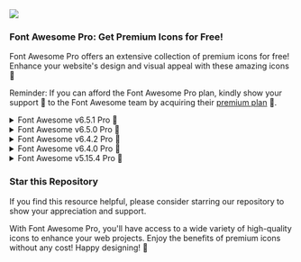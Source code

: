 <img src="https://img.fortawesome.com/1ce05b4b/open-graph-general.png"/>


### Font Awesome Pro: Get Premium Icons for Free! 

Font Awesome Pro offers an extensive collection of premium icons for free! Enhance your website's design and visual appeal with these amazing icons 🌟

Reminder: If you can afford the Font Awesome Pro plan, kindly show your support 💖 to the Font Awesome team by acquiring their <a href="https://fontawesome.com/plans"> premium plan</a> 🚀.

<details>
  <summary>Font Awesome v6.5.1 Pro 💫</summary>
  
  <br>
  Simply add the following CSS links to the <head> section of your HTML file:

```
      <link
        rel="stylesheet"
        href="https://site-assets.fontawesome.com/releases/v6.5.1/css/all.css"
      >

      <link
        rel="stylesheet"
        href="https://site-assets.fontawesome.com/releases/v6.5.1/css/sharp-solid.css"
      >

      <link
        rel="stylesheet"
        href="https://site-assets.fontawesome.com/releases/v6.5.1/css/sharp-regular.css"
      >

      <link
        rel="stylesheet"
        href="https://site-assets.fontawesome.com/releases/v6.5.1/css/sharp-light.css"
      >
      <link
        rel="stylesheet"
        href="https://site-assets.fontawesome.com/releases/v6.5.1/css/duotone.css"
      />
      <link
        rel="stylesheet"
        href="https://site-assets.fontawesome.com/releases/v6.5.1/css/brands.css"
      />
```
  
</details>

<details>
  <summary>Font Awesome v6.5.0 Pro 💫</summary>
  
  <br>
  Simply add the following CSS links to the <head> section of your HTML file:

```
      <link
        rel="stylesheet"
        href="https://site-assets.fontawesome.com/releases/v6.5.0/css/all.css"
      >

      <link
        rel="stylesheet"
        href="https://site-assets.fontawesome.com/releases/v6.5.0/css/sharp-solid.css"
      >

      <link
        rel="stylesheet"
        href="https://site-assets.fontawesome.com/releases/v6.5.0/css/sharp-regular.css"
      >

      <link
        rel="stylesheet"
        href="https://site-assets.fontawesome.com/releases/v6.5.0/css/sharp-light.css"
      >
      <link
        rel="stylesheet"
        href="https://site-assets.fontawesome.com/releases/v6.5.0/css/duotone.css"
      />
       <link
        rel="stylesheet"
        href="https://site-assets.fontawesome.com/releases/v6.5.0/css/brands.css"
      />
```
  
</details>

<details>
  <summary>Font Awesome v6.4.2 Pro 💫</summary>
  
  <br>
  Simply add the following CSS links to the <head> section of your HTML file:

```
      <link
        rel="stylesheet"
        href="https://site-assets.fontawesome.com/releases/v6.4.2/css/all.css"
      >

      <link
        rel="stylesheet"
        href="https://site-assets.fontawesome.com/releases/v6.4.2/css/sharp-solid.css"
      >

      <link
        rel="stylesheet"
        href="https://site-assets.fontawesome.com/releases/v6.4.2/css/sharp-regular.css"
      >

      <link
        rel="stylesheet"
        href="https://site-assets.fontawesome.com/releases/v6.4.2/css/sharp-light.css"
      >
      <link
        rel="stylesheet"
        href="https://site-assets.fontawesome.com/releases/v6.4.2/css/duotone.css"
      />
      <link
        rel="stylesheet"
        href="https://site-assets.fontawesome.com/releases/v6.4.2/css/brands.css"
      />
```

</details>

<details>
  <summary>Font Awesome v6.4.0 Pro 💫</summary>
  
  <br>
 Simply add the following CSS links to the <head> section of your HTML file:

```
    <link
      rel="stylesheet"
      href="https://site-assets.fontawesome.com/releases/v6.4.0/css/all.css"
    />

    <link
      rel="stylesheet"
      href="https://site-assets.fontawesome.com/releases/v6.4.0/css/sharp-solid.css"
    />

    <link
      rel="stylesheet"
      href="https://site-assets.fontawesome.com/releases/v6.4.0/css/sharp-regular.css"
    />

    <link
      rel="stylesheet"
      href="https://site-assets.fontawesome.com/releases/v6.4.0/css/sharp-light.css"
    />

    <link
      rel="stylesheet"
      href="https://site-assets.fontawesome.com/releases/v6.4.0/css/duotone.css"
    />
    <link
        rel="stylesheet"
        href="https://site-assets.fontawesome.com/releases/v6.4.0/css/brands.css"
    />
```
</details>

<details>
  <summary>Font Awesome v5.15.4 Pro 💫</summary>
  
  <br>
  Simply add the following CSS links to the <head> section of your HTML file:

```
    <link
      rel="stylesheet"
      href="https://site-assets.fontawesome.com/releases/v5.15.4/css/all.css"
    />
    <link
      rel="stylesheet"
      href="https://site-assets.fontawesome.com/releases/v5.15.4/css/duotone.css"
      />
```
</details>

### Star this Repository

If you find this resource helpful, please consider starring our repository to show your appreciation and support.

With Font Awesome Pro, you'll have access to a wide variety of high-quality icons to enhance your web projects. Enjoy the benefits of premium icons without any cost! Happy designing! 🚀
